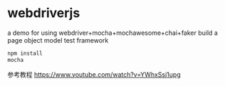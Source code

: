 # webdriverjs
a demo for using webdriver+mocha+mochawesome+chai+faker  build a page object model test framework

```bash
npm install
mocha
```
参考教程 https://www.youtube.com/watch?v=YWhxSsj1upg
